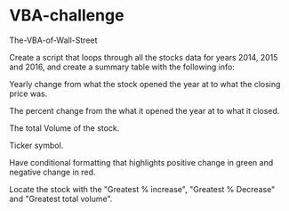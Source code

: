 # VBA-challenge
The-VBA-of-Wall-Street

Create a script that loops through all the stocks data for years 2014, 2015 and 2016, and create a summary table with the following info:

Yearly change from what the stock opened the year at to what the closing price was.

The percent change from the what it opened the year at to what it closed.

The total Volume of the stock.

Ticker symbol.

Have conditional formatting that highlights positive change in green and negative change in red.

Locate the stock with the "Greatest % increase", "Greatest % Decrease" and "Greatest total volume".

